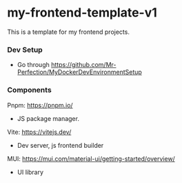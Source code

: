 # my-frontend-template-v1
This is a template for my frontend projects.

### Dev Setup
- Go through https://github.com/Mr-Perfection/MyDockerDevEnvironmentSetup

### Components
Pnpm: https://pnpm.io/
- JS package manager.

Vite: https://vitejs.dev/
- Dev server, js frontend builder

MUI: https://mui.com/material-ui/getting-started/overview/
- UI library
